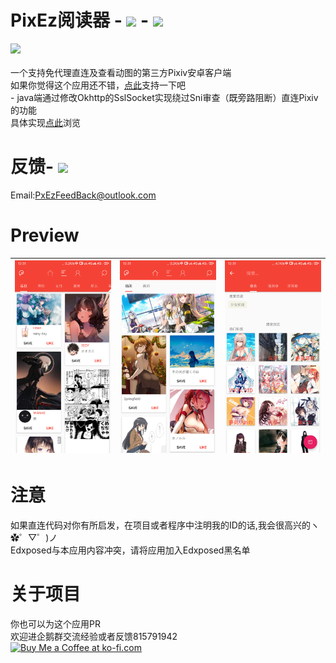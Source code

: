 # PixEz阅读器 - [![](https://img.shields.io/badge/Get%20it%20on-Play-green.svg)](https://play.google.com/store/apps/details?id=com.perol.asdpl.play.pixivez) - [![](https://img.shields.io/badge/%E7%82%B9%E6%AD%A4%E8%8E%B7%E5%8F%96-%E5%9B%BD%E5%86%85-brightgreen)](https://u21124045.pipipan.com/fs/21124045-396109757)
![](https://github.com/Notsfsssf/Pix-EzViewer/blob/master/app/src/main/res/mipmap-xxhdpi/ic_launcherep.png)<br/>
<br/>
一个支持免代理直连及查看动图的第三方Pixiv安卓客户端<br/>
如果你觉得这个应用还不错，[点此](https://github.com/Notsfsssf/Pix-EzViewer/blob/master/donation/README.md)支持一下吧<br/>-
java端通过修改Okhttp的SslSocket实现绕过Sni审查（既旁路阻断）直连Pixiv的功能<br/>
具体实现[点此](https://github.com/Notsfsssf/Pix-EzViewer/tree/master/app/src/main/java/com/perol/asdpl/pixivez/networks)浏览<br/>
# 反馈- ![](https://img.shields.io/badge/PR-welcome-blue.svg)
Email:PxEzFeedBack@outlook.com
# Preview
|![Preview](1.png) | ![Preview](2.png) | ![Preview](3.png) |
|:-------------------:|:------------------------:|:-----------------:|
# 注意
如果直连代码对你有所启发，在项目或者程序中注明我的ID的话,我会很高兴的ヽ✿゜▽゜)ノ<br/>
Edxposed与本应用内容冲突，请将应用加入Edxposed黑名单  <br/>
# 关于项目
你也可以为这个应用PR<br/>
欢迎进企鹅群交流经验或者反馈815791942<br/>
<a href='https://ko-fi.com/W7W5YU4B' target='_blank'><img height='36' style='border:0px;height:36px;' src='https://az743702.vo.msecnd.net/cdn/kofi1.png?v=2' border='0' alt='Buy Me a Coffee at ko-fi.com' /></a>


